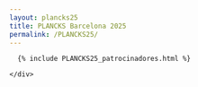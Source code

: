 ```yaml
---
layout: plancks25
title: PLANCKS Barcelona 2025
permalink: /PLANCKS25/
---
```


<!-- SPONSORS -->
      {% include PLANCKS25_patrocinadores.html %}
	  
    </div>
  </div>
</div>
